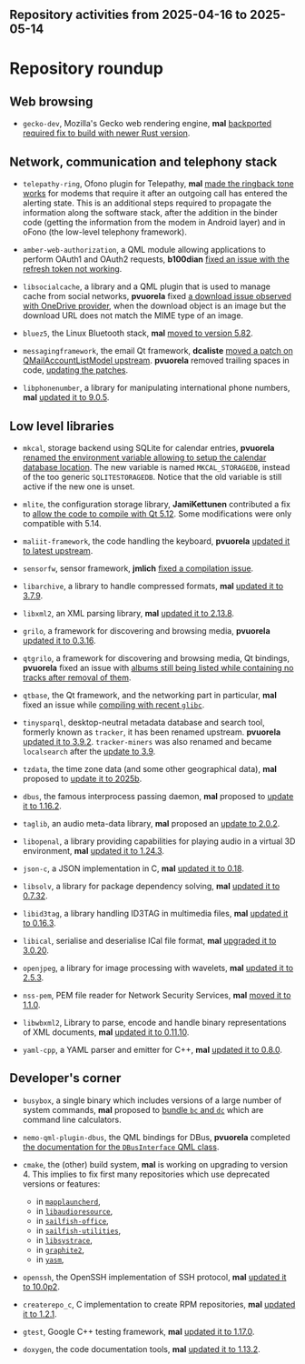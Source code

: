 Repository activities from 2025-04-16 to 2025-05-14
---------------------------------------------------

# Repository roundup

## Web browsing

* `gecko-dev`, Mozilla's Gecko web rendering engine, **mal** [backported required fix to build with newer Rust version](https://github.com/sailfishos/gecko-dev/pull/173).

## Network, communication and telephony stack

* `telepathy-ring`, Ofono plugin for Telepathy, **mal** [made the ringback tone works](https://github.com/sailfishos/telepathy-ring/pull/5) for modems that require it after an outgoing call has entered the alerting state. This is an additional steps required to propagate the information along the software stack, after the addition in the binder code (getting the information from the modem in Android layer) and in oFono (the low-level telephony framework).

* `amber-web-authorization`, a QML module allowing applications to perform OAuth1 and OAuth2 requests, **b100dian** [fixed an issue with the refresh token not working](https://github.com/sailfishos/amber-web-authorization/pull/9).

* `libsocialcache`, a library and a QML plugin that is used to manage cache from social networks, **pvuorela** fixed [a download issue observed with OneDrive provider](https://github.com/sailfishos/libsocialcache/pull/4), when the download object is an image but the download URL does not match the MIME type of an image.

* `bluez5`, the Linux Bluetooth stack, **mal** [moved to version 5.82](https://github.com/sailfishos/bluez5/pull/14).

* `messagingframework`, the email Qt framework, **dcaliste** [moved a patch on QMailAccountListModel upstream](https://github.com/sailfishos/messagingframework/pull/46). **pvuorela** removed trailing spaces in code, [updating the patches](https://github.com/sailfishos/messagingframework/pull/48).

* `libphonenumber`, a library for manipulating international phone numbers, **mal** [updated it to 9.0.5](https://github.com/sailfishos/libphonenumber/pull/5).

## Low level libraries

* `mkcal`, storage backend using SQLite for calendar entries, **pvuorela** [renamed the environment variable allowing to setup the calendar database location](https://github.com/sailfishos/mkcal/pull/68). The new variable is named `MKCAL_STORAGEDB`, instead of the too generic `SQLITESTORAGEDB`. Notice that the old variable is still active if the new one is unset.

* `mlite`, the configuration storage library, **JamiKettunen** contributed a fix to [allow the code to compile with Qt 5.12](https://github.com/sailfishos/mlite/pull/13). Some modifications were only compatible with 5.14.

* `maliit-framework`, the code handling the keyboard, **pvuorela** [updated it to latest upstream](https://github.com/sailfishos/maliit-framework/pull/8).

* `sensorfw`, sensor framework, **jmlich** [fixed a compilation issue](https://github.com/sailfishos/sensorfw/pull/30).

* `libarchive`, a library to handle compressed formats, **mal** [updated it to 3.7.9](https://github.com/sailfishos/libarchive/pull/6).

* `libxml2`, an XML parsing library, **mal** [updated it to 2.13.8](https://github.com/sailfishos/libxml2/pull/8).

* `grilo`, a framework for discovering and browsing media, **pvuorela** [updated it to 0.3.16](https://github.com/sailfishos/grilo/pull/3).

* `qtgrilo`, a framework for discovering and browsing media, Qt bindings, **pvuorela** fixed an issue with [albums still being listed while containing no tracks after removal of them](https://github.com/sailfishos/qtgrilo/pull/10).

* `qtbase`, the Qt framework, and the networking part in particular, **mal** fixed an issue while [compiling with recent `glibc`](https://github.com/sailfishos/qtbase/pull/21).

* `tinysparql`, desktop-neutral metadata database and search tool, formerly known as `tracker`, it has been renamed upstream. **pvuorela** [updated it to 3.9.2](https://github.com/sailfishos/tinysparql/pull/9). `tracker-miners` was also renamed and became `localsearch` after the [update to 3.9](https://github.com/sailfishos/localsearch/pull/11).

* `tzdata`, the time zone data (and some other geographical data), **mal** proposed to [update it to 2025b](https://github.com/sailfishos/tzdata/pull/4).

* `dbus`, the famous interprocess passing daemon, **mal** proposed to [update it to 1.16.2](https://github.com/sailfishos/dbus/pull/3).

* `taglib`, an audio meta-data library, **mal** proposed an [update to 2.0.2](https://github.com/sailfishos/taglib/pull/3).

* `libopenal`, a library providing capabilities for playing audio in a virtual 3D environment, **mal** [updated it to 1.24.3](https://github.com/sailfishos/libopenal/pull/3).

* `json-c`, a JSON implementation in C, **mal** [updated it to 0.18](https://github.com/sailfishos/json-c/pull/1).

* `libsolv`, a library for package dependency solving, **mal** [updated it to 0.7.32](https://github.com/sailfishos/libsolv/pull/5).

* `libid3tag`, a library handling ID3TAG in multimedia files, **mal** [updated it to 0.16.3](https://github.com/sailfishos/libid3tag/pull/2).

* `libical`, serialise and deserialise ICal file format, **mal** [upgraded it to 3.0.20](https://github.com/sailfishos/libical/pull/3).

* `openjpeg`, a library for image processing with wavelets, **mal** [updated it to 2.5.3](https://github.com/sailfishos/openjpeg/pull/2).

* `nss-pem`, PEM file reader for Network Security Services, **mal** [moved it to 1.1.0](https://github.com/sailfishos/nss-pem/pull/2).

* `libwbxml2`, Library to parse, encode and handle binary representations of XML documents, **mal** [updated it to 0.11.10](https://github.com/sailfishos/libwbxml2/pull/2).

* `yaml-cpp`, a YAML parser and emitter for C++, **mal** [updated it to 0.8.0](https://github.com/sailfishos/yaml-cpp/pull/1).

## Developer's corner

* `busybox`, a single binary which includes versions of a large number of system commands, **mal** proposed to [bundle `bc` and `dc`](https://github.com/sailfishos/busybox/pull/14) which are command line calculators.

* `nemo-qml-plugin-dbus`, the QML bindings for DBus, **pvuorela** completed [the documentation for the `DBusInterface` QML class](https://github.com/sailfishos/nemo-qml-plugin-dbus/pull/20).

* `cmake`, the (other) build system, **mal** is working on upgrading to version 4. This implies to fix first many repositories which use deprecated versions or features:
  - in [`mapplauncherd`](https://github.com/sailfishos/mapplauncherd/pull/20),
  - in [`libaudioresource`](https://github.com/sailfishos/libaudioresource/pull/3),
  - in [`sailfish-office`](https://github.com/sailfishos/sailfish-office/pull/197),
  - in [`sailfish-utilities`](https://github.com/sailfishos/sailfish-utilities/pull/70),
  - in [`libsystrace`](https://github.com/sailfishos/libsystrace/pull/1),
  - in [`graphite2`](https://github.com/sailfishos/graphite2/pull/1),
  - in [`yasm`](https://github.com/sailfishos/yasm/pull/6),

* `openssh`, the OpenSSH implementation of SSH protocol, **mal** [updated it to 10.0p2](https://github.com/sailfishos/openssh/pull/7).

* `createrepo_c`, C implementation to create RPM repositories, **mal** [updated it to 1.2.1](https://github.com/sailfishos/createrepo_c/pull/6).

* `gtest`, Google C++ testing framework, **mal** [updated it to 1.17.0](https://github.com/sailfishos/gtest/pull/6).

* `doxygen`, the code documentation tools, **mal** [updated it to 1.13.2](https://github.com/sailfishos/doxygen/pull/3).